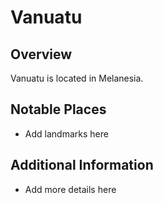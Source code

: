 # Vanuatu
## Overview
Vanuatu is located in Melanesia.

## Notable Places
- Add landmarks here

## Additional Information
- Add more details here
